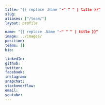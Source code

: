 ```yaml
---
title: "{{ replace .Name "-" " " | title }}"
slug: 
aliases: ["/team/"]
layout: profile

name: "{{ replace .Name "-" " " | title }}"
image: ../images/
position: 
teams: [] 
bio: 

linkedIn: 
github: 
twitter: 
facebook: 
instagram: 
snapchat: 
stackoverflow: 
email: 
youtube: 
---
```


